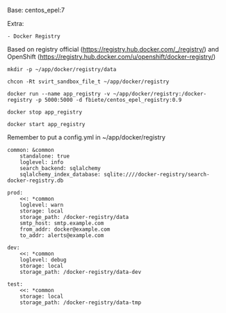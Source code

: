 Base: centos_epel:7

Extra:

    - Docker Registry


Based on registry official (https://registry.hub.docker.com/_/registry/) and OpenShift (https://registry.hub.docker.com/u/openshift/docker-registry/)

    mkdir -p ~/app/docker/registry/data

    chcon -Rt svirt_sandbox_file_t ~/app/docker/registry

    docker run --name app_registry -v ~/app/docker/registry:/docker-registry -p 5000:5000 -d fbiete/centos_epel_registry:0.9

    docker stop app_registry

    docker start app_registry


Remember to put a config.yml in ~/app/docker/registry

    common: &common
        standalone: true
        loglevel: info
        search_backend: sqlalchemy
        sqlalchemy_index_database: sqlite:////docker-registry/search-docker-registry.db

    prod:
        <<: *common
        loglevel: warn
        storage: local
        storage_path: /docker-registry/data
        smtp_host: smtp.example.com
        from_addr: docker@example.com
        to_addr: alerts@example.com

    dev:
        <<: *common
        loglevel: debug
        storage: local
        storage_path: /docker-registry/data-dev

    test:
        <<: *common
        storage: local
        storage_path: /docker-registry/data-tmp